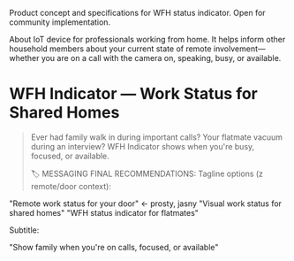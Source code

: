 Product concept and specifications for WFH status indicator. Open for community implementation.

About
IoT device for professionals working from home. It helps inform other household members about your current state of remote involvement—whether you are on a call with the camera on, speaking, busy, or available.

# WFH Indicator — Work Status for Shared Homes

> Ever had family walk in during important calls?
> Your flatmate vacuum during an interview?
> WFH Indicator shows when you're busy, focused, or available.
>
> 🏷️ MESSAGING FINAL RECOMMENDATIONS:
Tagline options (z remote/door context):

"Remote work status for your door" ← prosty, jasny
"Visual work status for shared homes"
"WFH status indicator for flatmates"

Subtitle:

"Show family when you're on calls, focused, or available"
